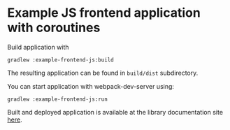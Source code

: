 # Example JS frontend application with coroutines

Build application with

```
gradlew :example-frontend-js:build
```

The resulting application can be found in `build/dist` subdirectory.

You can start application with webpack-dev-server using:

```
gradlew :example-frontend-js:run
```

Built and deployed application is available at the library documentation site
[here](https://kotlinlang.org/api/kotlinx.coroutines/example-frontend-js/index.html).
